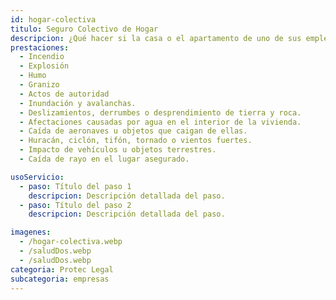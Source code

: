 ```yaml
---
id: hogar-colectiva
titulo: Seguro Colectivo de Hogar​
descripcion: ¿Qué hacer si la casa o el apartamento de uno de sus empleados se incendia y este, junto con su familia, no cuenta con recursos para recuperar su patrimonio? ¿Cómo su empresa puede apoyarlo en pro de su tranquilidad? Una situación así puede presentarse y su organización debe estar preparada. Los riesgos a los que se exponen sus trabajadores no solo ponen en juego el bienestar de ellos y sus seres queridos, sino también el de su empresa. Con el Seguro C​olectivo de H​ogar, sus empleados protegen sus viviendas y contenidos, es decir su patrimonio, a la vez que su negocio garantiza mayor productividad y alto rendimiento de parte de ellos.​​​​​​​ Ofrézcales calidad de vida a sus empleados con el acompañamiento incondicional de Protec Seguros. ¡Permítanos asesorarlo!​​​
prestaciones: 
  - Incendio
  - Explosión
  - Humo
  - Granizo
  - Actos de autoridad
  - Inundación y avalanchas.
  - Deslizamientos, derrumbes o desprendimiento de tierra y roca.
  - Afectaciones causadas por agua en el interior de la vivienda.
  - Caída de aeronaves u objetos que caigan de ellas.
  - Huracán, ciclón, tifón, tornado o vientos fuertes.
  - Impacto de vehículos u objetos terrestres.
  - Caída de rayo en el lugar asegurado.

usoServicio:
  - paso: Título del paso 1
    descripcion: Descripción detallada del paso.
  - paso: Título del paso 2
    descripcion: Descripción detallada del paso.

imagenes:
  - /hogar-colectiva.webp
  - /saludDos.webp
  - /saludDos.webp
categoria: Protec Legal
subcategoria: empresas
---
```

